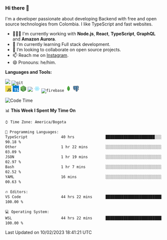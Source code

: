 ### Hi there 👋

I'm a developer passionate about developing Backend with free and open source technologies from Colombia. I like TypeScript and fast websites.

- 👨🏽‍💻 I'm currently working with **Node.js**, **React**, **TypeScript**, **GraphQL** and **Amazon Aurora**.
- 🌱 I’m currently learning Full stack development.
- 🚀 I’m looking to collaborate on open source projects.
- 📫   Reach me on [Instagram](https://instagram.com/nexckycort).
- 😄  Pronouns: he/him.

**Languages and Tools:**  

<code><img height="20"  src="https://upload.wikimedia.org/wikipedia/commons/2/2d/Visual_Studio_Code_1.18_icon.svg"></code>
<code><img src="https://www.vectorlogo.zone/logos/git-scm/git-scm-icon.svg" alt="git" height="20"/> </code>
<code><img height="20" src="https://raw.githubusercontent.com/github/explore/80688e429a7d4ef2fca1e82350fe8e3517d3494d/topics/javascript/javascript.png"></code>
<code><img height="20" src="https://raw.githubusercontent.com/github/explore/80688e429a7d4ef2fca1e82350fe8e3517d3494d/topics/typescript/typescript.png"></code>
<code><img height="20" src="https://raw.githubusercontent.com/github/explore/80688e429a7d4ef2fca1e82350fe8e3517d3494d/topics/nodejs/nodejs.png"></code>
<code><img height="20" src="https://deno.land/logo.svg"></code>
<code><img height="20" src="https://raw.githubusercontent.com/github/explore/80688e429a7d4ef2fca1e82350fe8e3517d3494d/topics/react/react.png"></code>
<code><img src="https://www.vectorlogo.zone/logos/firebase/firebase-icon.svg" alt="firebase"  height="20"/></code>
<code><img src="https://raw.githubusercontent.com/devicons/devicon/master/icons/mongodb/mongodb-original.svg"  height="20"/></code>
<code><img src="https://raw.githubusercontent.com/devicons/devicon/master/icons/postgresql/postgresql-original.svg" height="20"/></code>

<!--START_SECTION:waka-->
![Code Time](http://img.shields.io/badge/Code%20Time-2%2C864%20hrs%2032%20mins-blue)

📊 **This Week I Spent My Time On** 

```text
⌚︎ Time Zone: America/Bogota

💬 Programming Languages: 
TypeScript               40 hrs              ██████████████████████░░░   90.18 % 
Other                    1 hr 22 mins        ░░░░░░░░░░░░░░░░░░░░░░░░░   03.09 % 
JSON                     1 hr 19 mins        ░░░░░░░░░░░░░░░░░░░░░░░░░   02.97 % 
Bash                     1 hr 7 mins         ░░░░░░░░░░░░░░░░░░░░░░░░░   02.52 % 
YAML                     16 mins             ░░░░░░░░░░░░░░░░░░░░░░░░░   00.63 % 

🔥 Editors: 
VS Code                  44 hrs 22 mins      █████████████████████████   100.00 % 

💻 Operating System: 
WSL                      44 hrs 22 mins      █████████████████████████   100.00 % 

```


 Last Updated on 10/02/2023 18:41:21 UTC
<!--END_SECTION:waka-->
